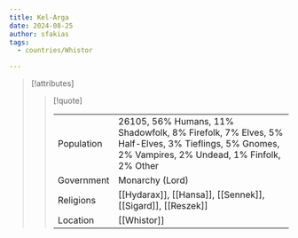 ```yaml
---
title: Kel-Arga
date: 2024-08-25
author: sfakias
tags:
  - countries/Whistor

---
```

> [!attributes]
> 
> > [!quote]
> >
> > | | |
> > | --- | --- |
> > | Population | 26105, 56% Humans, 11% Shadowfolk, 8% Firefolk, 7% Elves, 5% Half-Elves, 3% Tieflings, 5% Gnomes, 2% Vampires, 2% Undead, 1% Finfolk, 2% Other |
> > | Government | Monarchy (Lord) |
> > | Religions | [[Hydarax]], [[Hansa]], [[Sennek]], [[Sigard]], [[Reszek]] |
> > | Location | [[Whistor]] |
